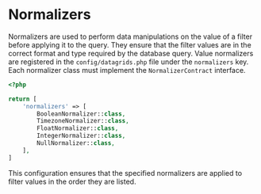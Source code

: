 # Normalizers

Normalizers are used to perform data manipulations on the value of a filter before applying it to the query.
They ensure that the filter values are in the correct format and type required by the database query.  Value
normalizers are registered in the `config/datagrids.php` file under the `normalizers` key. Each normalizer class must
implement the `NormalizerContract` interface.

```php
<?php

return [
    'normalizers' => [
        BooleanNormalizer::class,
        TimezoneNormalizer::class,
        FloatNormalizer::class,
        IntegerNormalizer::class,
        NullNormalizer::class,
    ],
]
```

This configuration ensures that the specified normalizers are applied to filter values in the order they are listed.
